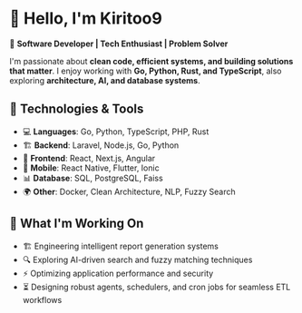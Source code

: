# 👋 Hello, I'm Kiritoo9

🚀 **Software Developer | Tech Enthusiast | Problem Solver**  

I'm passionate about **clean code, efficient systems, and building solutions that matter**. I enjoy working with **Go, Python, Rust, and TypeScript**, also exploring **architecture, AI, and database systems**.  

## 🔧 Technologies & Tools  
- 💻 **Languages**: Go, Python, TypeScript, PHP, Rust
- 🏗️ **Backend**: Laravel, Node.js, Go, Python
- 🎨 **Frontend**: React, Next.js, Angular
- 📱 **Mobile**: React Native, Flutter, Ionic 
- 📊 **Database**: SQL, PostgreSQL, Faiss
- 🌍 **Other**: Docker, Clean Architecture, NLP, Fuzzy Search  

## 📌 What I'm Working On  
- 🏗 Engineering intelligent report generation systems  
- 🔍 Exploring AI-driven search and fuzzy matching techniques  
- ⚡ Optimizing application performance and security  
- ⏳ Designing robust agents, schedulers, and cron jobs for seamless ETL workflows